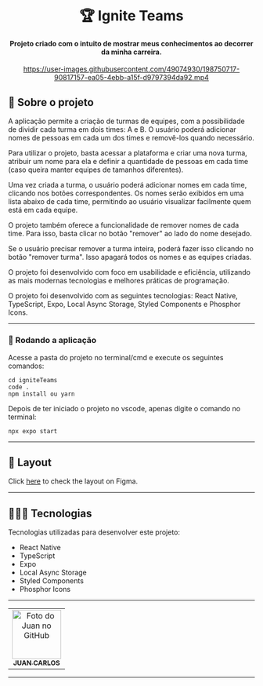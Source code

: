 <h1 align="center">
  🏆 Ignite Teams
</h1>

<h4 align="center">
  Projeto criado com o intuito de mostrar meus conhecimentos ao decorrer da minha carreira.
</h4>

<div align="center">

https://user-images.githubusercontent.com/49074930/198750717-90817157-ea05-4ebb-a15f-d9797394da92.mp4
 
</div>


## 📝 Sobre o projeto

A aplicação permite a criação de turmas de equipes, com a possibilidade de dividir cada turma em dois times: A e B. O usuário poderá adicionar nomes de pessoas em cada um dos times e removê-los quando necessário.

Para utilizar o projeto, basta acessar a plataforma e criar uma nova turma, atribuir um nome para ela e definir a quantidade de pessoas em cada time (caso queira manter equipes de tamanhos diferentes).

Uma vez criada a turma, o usuário poderá adicionar nomes em cada time, clicando nos botões correspondentes. Os nomes serão exibidos em uma lista abaixo de cada time, permitindo ao usuário visualizar facilmente quem está em cada equipe.

O projeto também oferece a funcionalidade de remover nomes de cada time. Para isso, basta clicar no botão "remover" ao lado do nome desejado.

Se o usuário precisar remover a turma inteira, poderá fazer isso clicando no botão "remover turma". Isso apagará todos os nomes e as equipes criadas.

O projeto foi desenvolvido com foco em usabilidade e eficiência, utilizando as mais modernas tecnologias e melhores práticas de programação.

O projeto foi desenvolvido com as seguintes tecnologias: React Native, TypeScript, Expo, Local Async Storage, Styled Components e Phosphor Icons.

<hr>

<h3>🧭 Rodando a aplicação</h3>

<span class="pl-c"><span class="pl-c"></span> Acesse a pasta do projeto no terminal/cmd e execute os seguintes comandos:</span>

```
cd igniteTeams
code .
npm install ou yarn
```
<span class="pl-c"><span class="pl-c"></span>Depois de ter iniciado o projeto no vscode, apenas digite o comando no terminal:</span>

```
npx expo start
```
<hr>

## 🎨 Layout

<p>
  Click <a href="https://www.figma.com/file/o410njqkDFdPQO8VrQhc9t/Ignite-Teams-(Community)?node-id=37%3A6">here</a> to check the layout on Figma.
</p>

<hr>

## 👩🏻‍💻 Tecnologias

Tecnologias utilizadas para desenvolver este projeto:

- React Native
- TypeScript
- Expo
- Local Async Storage
- Styled Components
- Phosphor Icons

<hr>
<table>
  <tr>
    <td align="center">
      <a href="https://github.com/JuanCarllos13">
        <img src="https://github.com/JuanCarllos13.png" width="100px;" height="100px" alt="Foto do Juan no GitHub"/><br>
        <sub>
          <b>JUAN CARLOS</b>
        </sub>
      </a>
    </td>
  </tr>
</table>
</table>
<hr>
